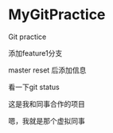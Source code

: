 # MyGitPractice
Git practice

添加feature1分支

master reset 后添加信息

看一下git status

这是我和同事合作的项目

嗯，我就是那个虚拟同事